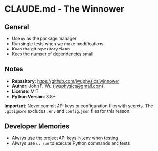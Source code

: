 # CLAUDE.md - The Winnower

## General
- Use `uv` as the package manager
- Run single tests when we make modifications
- Keep the git repository clean
- Keep the number of dependencies small

## Notes

- **Repository**: https://github.com/jwuphysics/winnower
- **Author**: John F. Wu (jwuphysics@gmail.com)
- **License**: MIT
- **Python Version**: 3.8+

**Important**: Never commit API keys or configuration files with secrets. The `.gitignore` excludes `.env` and `config.json` files for this reason.

## Developer Memories

- Always use the project API keys in .env when testing
- Always use `uv run` to execute Python commands and tests